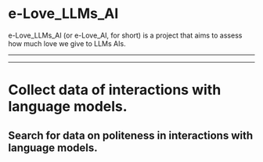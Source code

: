 # e-Love_LLMs_AI
e-Love_LLMs_AI (or e-Love_AI, for short) is a project that aims to assess how much love we give to LLMs AIs.

---

---


# Collect data of interactions with language models.


## Search for data on politeness in interactions with language models.
